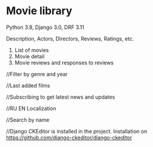 # Movie library
Python 3.8, Django 3.0, DRF 3.11

Description, Actors, Directors, Reviews, Ratings, etc.

1. List of movies
2. Movie detail
3. Movie reviews and responses to reviews

//Filter by genre and year

//Last added films

//Subscribing to get latest news and updates

//RU EN Localization

//Search by name

//Django CKEditor is installed in the project. Installation on https://github.com/django-ckeditor/django-ckeditor
